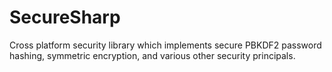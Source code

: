 # SecureSharp
Cross platform security library which implements secure PBKDF2 password hashing, symmetric encryption, and various other security principals.
